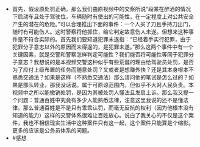 - 首先，假设原处罚正确。那么我们由原视频中的交察所说“段某在醉酒的情况下启动车且处于驾驶位，车辆随时有使出的可能性，在一定程度上对公共安全产生的潜在的危险。”可以合理推出下面的事件：一个人买了刀且手持刀出门，随时有可能伤人。这时警察将他抓住，给它判定故意伤人未遂。但想来这种事件是不符合实际的。首先我们要知道犯罪未遂指：“已经着手实行犯罪，由于犯罪分子意志以外的原因而未得逞的，是犯罪未遂。”那么这两个事件中有一个关键因素，就是交警和警察怎样判定可能性？我们能否将可能性等同于犯罪分子意志？我想说的是本视频交警这种似乎有些荒诞的理由给驾驶员处罚，是否为了应付上级布置的任务而随意处罚？又或者是想赚外快？还是其本身根本不熟悉交通法？如果是这样（不熟悉交通法）那么请问他的笔试是怎么过的？如果是部队转业，那我没话说。属于可原谅范围内，但似乎不大对人民负责。本视频中之所以能撤销处罚，是因为其被处罚人懂法且发启上诉。那么我又提一个问题：普通百姓中究竟有多少人能熟悉法律，注意这里我说的还不是懂法律。那么普通百姓是不是只有乖乖认罚，而毫无反抗的权利（因为他根本没有知道的能力）这样的交警体系很难让百姓放心。说白了我关心的不仅是这个案件，我也不相信现实生活中这种案件只有这一起，这个案件只能算是个缩影。更多的应该是公务员体系的问题。
- #感想